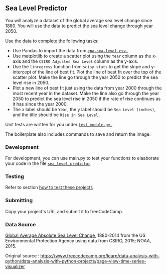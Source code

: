 ## Sea Level Predictor

You will analyze a dataset of the global average sea level change since 1880. You will use the data to predict the sea level change through year 2050.

Use the data to complete the following tasks:

+ Use Pandas to import the data from [`epa-sea-level.csv.`](https://github.com/GBlanch/fCC-Data-Analysis-with-Python-Certification/blob/main/4.sea_level_predictor/epa-sea-level.csv)
+ Use matplotlib to create a scatter plot using the `Year` column as the x-axis and the `CSIRO Adjusted Sea Level` column as the y-axis.
+ Use the `linregress` function from `scipy.stats` to get the slope and y-intercept of the line of best fit. Plot the line of best fit over the top of the scatter plot. Make the line go through the year 2050 to predict the sea level rise in 2050.
+ Plot a new line of best fit just using the data from year 2000 through the most recent year in the dataset. Make the line also go through the year 2050 to predict the sea level rise in 2050 if the rate of rise continues as it has since the year 2000.
+ The x label should be `Year`, the y label should be `Sea Level (inches)`, and the title should be `Rise in Sea Level.`

Unit tests are written for you under [`test_module.py.`](https://github.com/GBlanch/fCC-Data-Analysis-with-Python-Certification/blob/main/4.sea_level_predictor/py%20files/test_module.py)

The boilerplate also includes commands to save and return the image.

### Development

For development, you can use main.py to test your functions to elaaborate your code in the file [`sea_level_predictor`](https://github.com/GBlanch/fCC-Data-Analysis-with-Python-Certification/blob/main/4.sea_level_predictor/py%20files/sea_level_predictor.py). 

### Testing

Refer to section [how to test these projects](https://github.com/GBlanch/fCC-Data-Analysis-with-Python-Certification/tree/main#how-to-test-this-projects)

### Submitting

Copy your project's URL and submit it to freeCodeCamp.

### Data Source

[Global Average Absolute Sea Level Change](https://datahub.io/core/sea-level-rise), 1880-2014 from the US Environmental Protection Agency using data from CSIRO, 2015; NOAA, 2015.

Original source : https://www.freecodecamp.org/learn/data-analysis-with-python/data-analysis-with-python-projects/page-view-time-series-visualizer
